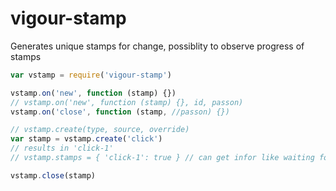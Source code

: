 # vigour-stamp
Generates unique stamps for change, possiblity to observe progress of stamps

```javascript
var vstamp = require('vigour-stamp')

vstamp.on('new', function (stamp) {})
// vstamp.on('new', function (stamp) {}, id, passon)
vstamp.on('close', function (stamp, //passon) {})

// vstamp.create(type, source, override)
var stamp = vstamp.create('click')
// results in 'click-1'
// vstamp.stamps = { 'click-1': true } // can get infor like waiting for example

vstamp.close(stamp)
```

